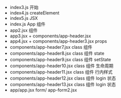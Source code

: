 - index3.js 开始
- index4.js createElement
- index5.js JSX 
- index.js App 组件
- app2.jsx 组件
- app3.jsx + components/app-header.jsx
- app4.jsx + components/app-header3.jsx props 
- components/app-header7.jsx class 组件 
- components/app-header8.jsx class 组件  state
- components/app-header9.jsx class 组件  setState
- components/app-header10.jsx class 组件  生命周期
- components/app-header11.jsx class 组件  行内样式
- components/app-header12.jsx class 组件  login 状态
- components/app-header13.jsx class 组件  login 状态
- app/app.jsx form/ app-form2.jsx 